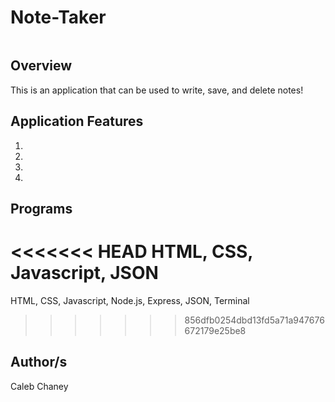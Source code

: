 # Note-Taker
![]()
## Overview
This is an application that can be used to write, save, and delete notes!


## Application Features
1) 
2) 
3) 
4) 

## Programs 
<<<<<<< HEAD
HTML, CSS, Javascript, JSON
=======
HTML, CSS, Javascript, Node.js, Express, JSON, Terminal
>>>>>>> 856dfb0254dbd13fd5a71a947676672179e25be8

## Author/s
Caleb Chaney
